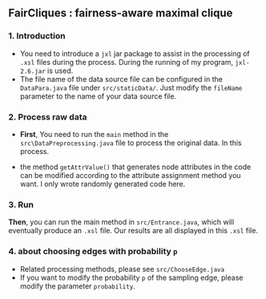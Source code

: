 ## FairCliques :  fairness-aware maximal clique

### 1. Introduction

- You need to introduce a `jxl` jar package to assist in the processing of `.xsl` files during the process. During the running of my program, `jxl-2.6.jar` is used.
- The file name of the data source file can be configured in the `DataPara.java` file under `src/staticData/`. Just modify the `fileName` parameter to the name of your data source file. 

### 2. Process raw data

- **First**, You need to run the `main` method in the ` src\DataPreprocessing.java ` file to process the original data. In this process.

- the method `getAttrValue()` that generates node attributes in the code can be modified according to the attribute assignment method you want. I only wrote randomly generated code here.

### 3. Run

**Then**, you can run the main method in `src/Entrance.java`, which will eventually produce an `.xsl` file. Our results are all displayed in this `.xsl` file.

### 4. about choosing edges with probability `p`

- Related processing methods, please see `src/ChooseEdge.java`
- If you want to modify the probability `p` of the sampling edge, please modify the parameter `probability`.
